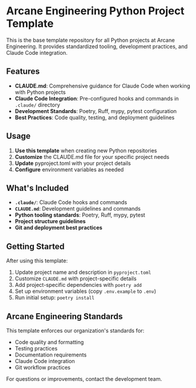 # Arcane Engineering Python Project Template

This is the base template repository for all Python projects at Arcane Engineering. It provides standardized tooling, development practices, and Claude Code integration.

## Features

- **CLAUDE.md**: Comprehensive guidance for Claude Code when working with Python projects
- **Claude Code Integration**: Pre-configured hooks and commands in `.claude/` directory
- **Development Standards**: Poetry, Ruff, mypy, pytest configuration
- **Best Practices**: Code quality, testing, and deployment guidelines

## Usage

1. **Use this template** when creating new Python repositories
2. **Customize** the CLAUDE.md file for your specific project needs
3. **Update** pyproject.toml with your project details
4. **Configure** environment variables as needed

## What's Included

- **`.claude/`**: Claude Code hooks and commands
- **`CLAUDE.md`**: Development guidelines and commands
- **Python tooling standards**: Poetry, Ruff, mypy, pytest
- **Project structure guidelines**
- **Git and deployment best practices**

## Getting Started

After using this template:

1. Update project name and description in `pyproject.toml`
2. Customize `CLAUDE.md` with project-specific details
3. Add project-specific dependencies with `poetry add`
4. Set up environment variables (copy `.env.example` to `.env`)
5. Run initial setup: `poetry install`

## Arcane Engineering Standards

This template enforces our organization's standards for:
- Code quality and formatting
- Testing practices
- Documentation requirements
- Claude Code integration
- Git workflow practices

For questions or improvements, contact the development team.
